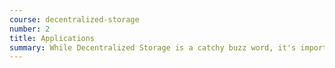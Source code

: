 ```yaml
---
course: decentralized-storage
number: 2 
title: Applications
summary: While Decentralized Storage is a catchy buzz word, it's important to understand where this new technology can be used, and where it should not.
---
```

